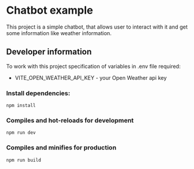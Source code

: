 # Chatbot example

This project is a simple chatbot, that allows user to interact with it and get some information like weather information.

## Developer information

To work with this project specification of variables in .env file required:
- VITE_OPEN_WEATHER_API_KEY - your Open Weather api key

### Install dependencies:
```
npm install
```

### Compiles and hot-reloads for development
```
npm run dev
```

### Compiles and minifies for production
```
npm run build
```
